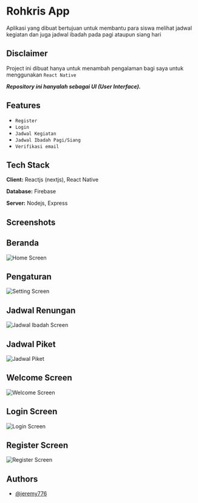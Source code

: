 
# Rohkris App

Aplikasi yang dibuat bertujuan untuk membantu para siswa melihat jadwal kegiatan dan juga jadwal ibadah pada pagi ataupun siang hari
## Disclaimer

Project ini dibuat hanya untuk menambah pengalaman bagi saya untuk menggunakan `React Native`

***Repository ini hanyalah sebagai UI (User Interface).***
## Features

- `Register`
- `Login`
- `Jadwal Kegiatan`
- `Jadwal Ibadah Pagi/Siang`
- `Verifikasi email`
## Tech Stack

**Client:** Reactjs (nextjs), React Native 

**Database:** Firebase

**Server:** Nodejs, Express
## Screenshots

## Beranda
![Home Screen](https://cdn.discordapp.com/attachments/901133191962837053/1105826932437823498/Screenshot_2023-05-10-19-00-53-063_com.jeremy776.rohkrissman14bandarlampung.jpg)

## Pengaturan
![Setting Screen](https://cdn.discordapp.com/attachments/901133191962837053/1105827372395135116/IMG_20230510_190258.jpg)

## Jadwal Renungan
![Jadwal Ibadah Screen](https://cdn.discordapp.com/attachments/901133191962837053/1105827772909228173/Screenshot_2023-05-10-19-04-33-223_com.jeremy776.rohkrissman14bandarlampung.jpg)

## Jadwal Piket
![Jadwal Piket](https://cdn.discordapp.com/attachments/901133191962837053/1105828181904212089/IMG_20230510_190610.jpg)

## Welcome Screen
![Welcome Screen](https://cdn.discordapp.com/attachments/901133191962837053/1105828651456548904/Screenshot_2023-05-10-19-07-45-404_com.jeremy776.rohkrissman14bandarlampung.jpg)

## Login Screen
![Login Screen](https://cdn.discordapp.com/attachments/901133191962837053/1105828651062267904/Screenshot_2023-05-10-19-07-49-718_com.jeremy776.rohkrissman14bandarlampung.jpg)

## Register Screen
![Register Screen](https://cdn.discordapp.com/attachments/901133191962837053/1105828650747711538/Screenshot_2023-05-10-19-07-55-096_com.jeremy776.rohkrissman14bandarlampung.jpg)


## Authors
- [@jeremy776](https://www.github.com/jeremy776)
